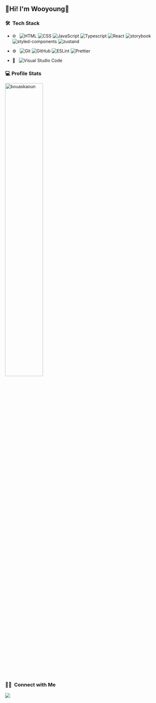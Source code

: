
<h2>👋Hi! I'm Wooyoung👋</h2>


<h3> 🛠 &nbsp;Tech Stack</h3>

- 🌐 &nbsp;
  ![HTML](https://img.shields.io/badge/-HTML-333333?style=flat&logo=HTML5)
  ![CSS](https://img.shields.io/badge/-CSS-333333?style=flat&logo=CSS3&logoColor=1572B6)
  ![JavaScript](https://img.shields.io/badge/-JavaScript-333333?style=flat&logo=javascript)
  ![Typescript](https://img.shields.io/badge/-Typescript-333333?style=flat&logo=typescript&logoColor=#3178C6)
  ![React](https://img.shields.io/badge/-React-333333?style=flat&logo=react)
  ![storybook](https://img.shields.io/badge/-storybook-333333?style=flat&logo=storybook)
  ![styled-components](https://img.shields.io/badge/-styled--components-333333?style=flat&logo=styled-components)
  ![zustand](https://img.shields.io/badge/-zustand-333333?style=flat&logo=zustand)

- ⚙️ &nbsp;
  ![Git](https://img.shields.io/badge/-Git-333333?style=flat&logo=git)
  ![GitHub](https://img.shields.io/badge/-GitHub-333333?style=flat&logo=github)
  ![ESLint](https://img.shields.io/badge/-ESLint-333333?style=flat&logo=eslint)
  ![Prettier](https://img.shields.io/badge/-Prettier-333333?style=flat&logo=prettier)


- 🔧 &nbsp;
  ![Visual Studio Code](https://img.shields.io/badge/-Visual%20Studio%20Code-333333?style=flat&logo=visual-studio-code&logoColor=007ACC)



### 💻 Profile Stats

<p align="start">
	<a href="https://github.com/wooyoung6685">
	<img width="49.5%" src="https://github-readme-stats.vercel.app/api?username=wooyoung6685&show_icons=true" alt="bouaskaoun">
	</a>
	<br/>
</p>

<h3> 🤝🏻 &nbsp;Connect with Me </h3>

<p align="start">
<a href="mailto:wooyoung6685@gamil.com"><img src="https://img.shields.io/badge/-wooyoung6685@gamil.com-D14836?style=flat-square&logo=Gmail&logoColor=white"/></a>

<!--
**cdthomp1/cdthomp1** is a ✨ _special_ ✨ repository because its `README.md` (this file) appears on your GitHub profile.


----
Credit: [cdthomp1](https://github.com/cdthomp1)

Last Edited on: 19/11/2020
